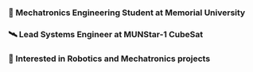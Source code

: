 ### 🦾 Mechatronics Engineering Student at Memorial University
### 🛰️ Lead Systems Engineer at MUNStar-1 CubeSat
### 🤖 Interested in Robotics and Mechatronics projects

<!--
**Jrmckim/Jrmckim** is a ✨ _special_ ✨ repository because its `README.md` (this file) appears on your GitHub profile.

Here are some ideas to get you started:

- 🔭 I’m currently working on ...
- 🌱 I’m currently learning ...
- 👯 I’m looking to collaborate on ...
- 🤔 I’m looking for help with ...
- 💬 Ask me about ...
- 📫 How to reach me: ...
- 😄 Pronouns: ...
- ⚡ Fun fact: ...
-->
